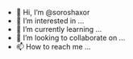 - 👋 Hi, I’m @soroshaxor
- 👀 I’m interested in ...
- 🌱 I’m currently learning ...
- 💞️ I’m looking to collaborate on ...
- 📫 How to reach me ...

<!---
soroshaxor/soroshaxor is a ✨ special ✨ repository because its `README.md` (this file) appears on your GitHub profile.
You can click the Preview link to take a look at your changes.
--->
